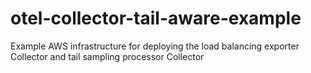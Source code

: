 # otel-collector-tail-aware-example
Example AWS infrastructure for deploying the load balancing exporter Collector and tail sampling processor Collector

